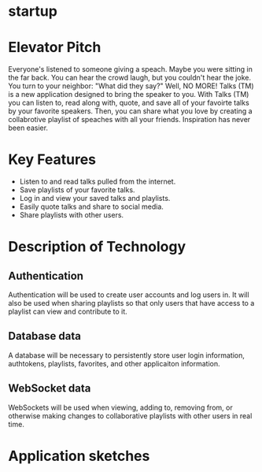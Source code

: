 # startup

# Elevator Pitch

Everyone's listened to someone giving a speach. Maybe you were sitting in the far back. You can hear the crowd laugh, but you couldn't hear the joke. You turn to your neighbor: "What did they say?" Well, NO MORE! Talks (TM) is a new application designed to bring the speaker to you. With Talks (TM) you can listen to, read along with, quote, and save all of your favoirte talks by your favorite speakers. Then, you can share what you love by creating a collabrotive playlist of speaches with all your friends. Inspiration has never been easier.

# Key Features

- Listen to and read talks pulled from the internet.
- Save playlists of your favorite talks.
- Log in and view your saved talks and playlists.
- Easily quote talks and share to social media.
- Share playlists with other users.

# Description of Technology

## Authentication

Authentication will be used to create user accounts and log users in. It will also be used when sharing playlists so that only users that have access to a playlist can view and contribute to it.

## Database data

A database will be necessary to persistently store user login information, authtokens, playlists, favorites, and other applicaiton information.

## WebSocket data

WebSockets will be used when viewing, adding to, removing from, or otherwise making changes to collaborative playlists with other users in real time.

# Application sketches


